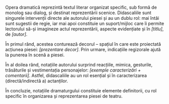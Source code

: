 Opera dramatică reprezintă textul literar organizat specific, sub formă de monolog sau dialog, și destinat reprezentării scenice. Didascaliile sunt singurele intervenții directe ale autorului piesei și au un dublu rol: mai întâi sunt sugestii de regie, iar mai apoi constituie un suport/mijloc care îi permite lectorului să-și imagineze actul reprezentării, aspecte evidențiate și în *[titlu]*, de *[autor]*.

În primul rând, acestea conturează decorul – spațiul în care este proiectată acțiunea piesei: *[prezentare decor]*. Prin urmare, indicațiile regizorale ajută la punerea în scenă a piesei.

În al doilea rând, notațiile autorului surprind reacțiile, mimica, gesturile, trăsăturile și vestimentația personajelor: *[exemple caracterizări + comentarii]*. Astfel, didascaliile au un rol esențial și în caracterizarea (directă/indirectă a) actanților.

În concluzie, notațiile dramaturgului constituie elemente definitorii, cu rol specific în organizarea și reprezentarea piesei de teatru.
